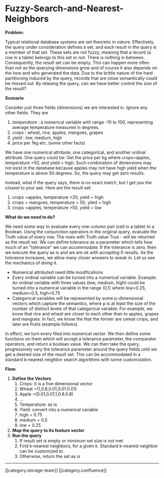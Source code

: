 # Fuzzy-Search-and-Nearest-Neighbors

**Problem:**

Typical relational database systems are set theoretic in nature. Effectively, the query under consideration defines a set, and each result in the query is a member of that set. These sets are not fuzzy, meaning that a record (a row in a table) belongs to this set or not. There is nothing in between. Consequently, the result set can be empty. This can happen more often than not as the querying dimensions grow and of course it also depends on the how and who generated the data. Due to the brittle nature of the hard partitioning induced by the query, records that are close semantically could be missed out. By relaxing the query, can we have better control the size of the result?

**Scenario**

Consider just three fields (dimensions) we are interested in. Ignore any other fields. They are

1. _temperature_ : a numerical variable with range -10 to 100, representing average temperature measured in degrees.
2. _crops_ : wheat, rice, apples, mangoes, grapes
3. _yield_ : low, medium, high
4. price per 1kg etc..(some other facts)

We have one numerical attribute, one categorical, and another ordinal attribute. One query could be: Get the price per kg where crops=apples, temperature >50, and yield = high. Such combination of dimensions may not exist in the database because apples may not have high yield when the temperature is above 50 degrees. So, the query may get zero results.

Instead, what if the query says, there is no exact match, but I get you the closest to your ask. Here are the result set:

1. crops =apples, temperature >20, yield = high&#x20;
2. crops = mangoes, temperature > 50, yiled = high
3. crops =apples, temperature >50, yield = low&#x20;

**What do we need to do?**

We need some way to evaluate every row-column pair (cell in a table) to a Boolean. Using the conjunction operators in the original query, evaluate the Truth value of every row. The rows with Truth value True - will be returned as the result set. We can define tolerance as a parameter which tells how much of an "tolerance" we can accommodate. If the tolerance is zero, then we execute the query as is and we are ok with accepting 0 results. As the tolerance increases, we allow many closer answers to sneak in. Let us see the mechanics of doing it.&#x20;

* Numerical attributed need little modifications
* Every ordinal variable can be turned into a numerical variable. Example: An ordinal variable with three values (low, medium, high) could be turned into a numerical variable in the range (0,1) where low=0.25, medium=0.5, high=0.75
* Categorical variables will be represented by some p-dimensional vectors which capture the semantics, where p is at least the size of the number of distinct levels of that categorical variable. For example, we know that rice and wheat are closer to each other than to apples, grapes and mangoes. In fact, we know the that the former are cereal crops, and later are fruits (example follows).&#x20;

In effect, we turn every filed into numerical vector. We then define some functions on them which will accept a tolerance parameter, the comparator operators, and return a boolean value. We can then take the query, progressively vary the tolerance parameter around the query fields until we get a desired size of the result set. This can be accommodated in a standard k-nearest neighbor search algorithms with some customization.

**Flow:**

1. **Define the Vectors**
   1. Crops: it is a five dimensional vector
   2. Wheat =(1,0.8,0.01,0.01.0.01)
   3. Apple =(0.01,0.01,1,0.8.0.8)
   4. ...
   5. Temperature: as is
   6. Yield: convert into a numerical variable
   7. high = 0.75
   8. medium = 0.5
   9. low = 0.25
2. **Map the query to its feature vector**
3. **Run the query**
   1. If result set is empty or minimum set size is not met
   2. Find k-nearest neighbors, for a given k. Standard k-nearest neighbor can be customized to&#x20;
   3. Otherwise, return the set as is

***

\[\[category.storage-team]] \[\[category.confluence]]
